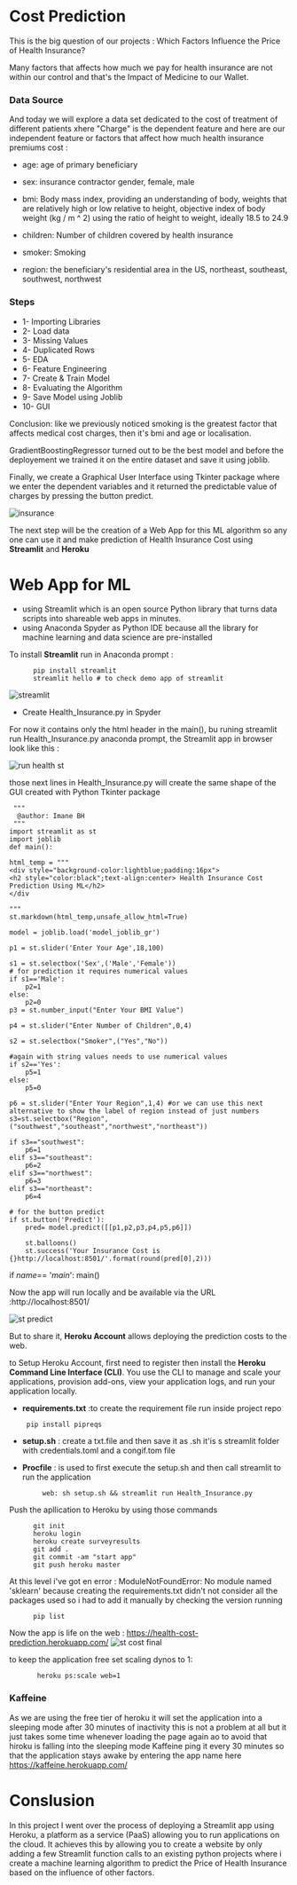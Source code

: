 # Cost Prediction

This is the big question of our projects : Which Factors Influence the Price of Health Insurance?

Many factors that affects how much we pay for health insurance are not within our control and that's the Impact of Medicine to our Wallet.

### Data Source 
And today we will explore a data set dedicated to the cost of treatment of different patients xhere "Charge" is the dependent feature and here are our independent feature or factors that affect how much health insurance premiums cost :

 - age: age of primary beneficiary

 - sex: insurance contractor gender, female, male

 - bmi: Body mass index, providing an understanding of body, weights that are relatively high or low relative to height, 
        objective index of body weight (kg / m ^ 2) using the ratio of height to weight, ideally 18.5 to 24.9

 - children: Number of children covered by health insurance

 - smoker: Smoking

 - region: the beneficiary's residential area in the US, northeast, southeast, southwest, northwest
### Steps

- 1- Importing Libraries
- 2- Load data
- 3- Missing Values
- 4- Duplicated Rows
- 5- EDA
- 6- Feature Engineering
- 7- Create & Train Model
- 8- Evaluating the Algorithm
- 9- Save Model using Joblib
- 10- GUI


Conclusion: like we previously noticed smoking is the greatest factor that affects medical cost charges, then it's bmi and age or localisation.

GradientBoostingRegressor turned out to be the best model and before the deployement we trained it on the entire dataset and save it using joblib.

Finally, we create a Graphical User Interface using Tkinter package where we enter the dependent variables and it returned the predictable value of charges by pressing the button predict.

![insurance](https://user-images.githubusercontent.com/26963240/140522884-c97e8c43-fce3-4504-bfe1-35b87c19918b.png)

The next step will be the creation of a Web App for this ML algorithm so any one can use it and make prediction of Health Insurance Cost using __Streamlit__ and __Heroku__

# Web App for ML
- using Streamlit which is an open source Python library that turns data scripts into shareable web apps in minutes.
- using Anaconda Spyder as Python IDE because all the library for machine learning and data science are pre-installed

To install __Streamlit__ run in Anaconda prompt : 

          pip install streamlit
          streamlit hello # to check demo app of streamlit
![streamlit](https://user-images.githubusercontent.com/26963240/141477417-8f6753eb-1007-41c3-8286-cac94bdcea36.png)

- Create Health_Insurance.py in Spyder 

For now it contains only the html header in the main(), bu runing streamlit run Health_Insurance.py anaconda prompt, the Streamlit app in browser look like this :

![run health st](https://user-images.githubusercontent.com/26963240/141482709-3025e045-8cfa-4de4-b0ea-7651f7297dba.png)

those next lines in Health_Insurance.py will create the same shape of the GUI created with Python Tkinter package 


     """
      @author: Imane BH
     """
    import streamlit as st
    import joblib
    def main():
    
    html_temp = """
    <div style="background-color:lightblue;padding:16px">
    <h2 style="color:black";text-align:center> Health Insurance Cost Prediction Using ML</h2>
    </div
 
    """
    st.markdown(html_temp,unsafe_allow_html=True)
    
    model = joblib.load('model_joblib_gr')
    
    p1 = st.slider('Enter Your Age',18,100)
       
    s1 = st.selectbox('Sex',('Male','Female'))
    # for prediction it requires numerical values
    if s1=='Male':
        p2=1
    else:
        p2=0
    p3 = st.number_input("Enter Your BMI Value")
    
    p4 = st.slider("Enter Number of Children",0,4)
    
    s2 = st.selectbox("Smoker",("Yes","No"))
    
    #again with string values needs to use numerical values
    if s2=='Yes':
        p5=1
    else:
        p5=0
    
    p6 = st.slider("Enter Your Region",1,4) #or we can use this next alternative to show the label of region instead of just numbers
    s3=st.selectbox("Region",("southwest","southeast","northwest","northeast"))
    
    if s3=="southwest":
        p6=1
    elif s3=="southeast":
        p6=2
    elif s3=="northwest":
        p6=3
    elif s3=="northeast":
        p6=4
    
    # for the button predict
    if st.button('Predict'):
        pred= model.predict([[p1,p2,p3,p4,p5,p6]])
        
        st.balloons()
        st.success('Your Insurance Cost is {}http://localhost:8501/'.format(round(pred[0],2)))
if _name_== '_main_':
    main()

Now the app will run locally and be available via the URL :http://localhost:8501/

![st predict](https://user-images.githubusercontent.com/26963240/141681470-064f59a5-f241-4ae0-96a6-9820e4c9cc24.png)


But to share it, __Heroku Account__ allows deploying the prediction costs to the web.

to Setup Heroku Account, first need to register then install the __Heroku Command Line Interface (CLI)__. You use the CLI to manage and scale your applications, provision add-ons, view your application logs, and run your application locally.


- __requirements.txt__ :to create the requirement file run inside project repo

       pip install pipreqs 

- __setup.sh__ : create a txt.file and then save it as .sh it'is s streamlit folder with credentials.toml and a congif.tom file

- __Procfile__ : is used to first execute the setup.sh and then call streamlit to run the application 

           web: sh setup.sh && streamlit run Health_Insurance.py
     
Push the apllication to Heroku by using those commands 

          git init
          heroku login
          heroku create surveyresults
          git add .
          git commit -am "start app"
          git push heroku master

At this level i've got en error : ModuleNotFoundError: No module named 'sklearn' because creating the requirements.txt didn't not consider all the packages used so i had to add it manually by checking the version running 

          pip list
          
Now the app is life on the web : https://health-cost-prediction.herokuapp.com/
![st cost final](https://user-images.githubusercontent.com/26963240/141685091-df10def8-a93d-4c18-b945-a69b6c34d0c8.png)

to keep the application free set scaling dynos to 1: 

           heroku ps:scale web=1
           
### Kaffeine
As we are using the free tier of heroku it will set the application into a sleeping mode after 30 minutes of inactivity this is not a problem at all but it just takes some time whenever loading the page again ao to avoid that hiroku is falling into the sleeping mode Kaffeine ping it every 30 minutes so that the application stays awake by entering the app name here https://kaffeine.herokuapp.com/

# Conslusion 

In this project I went over the process of deploying a Streamlit app using Heroku, a platform as a service (PaaS) allowing you to run applications on the cloud. It achieves this by allowing you to create a website by only adding a few Streamlit function calls to an existing python projects where i create a machine learning algorithm to predict the Price of Health Insurance based on the influence of other factors.
